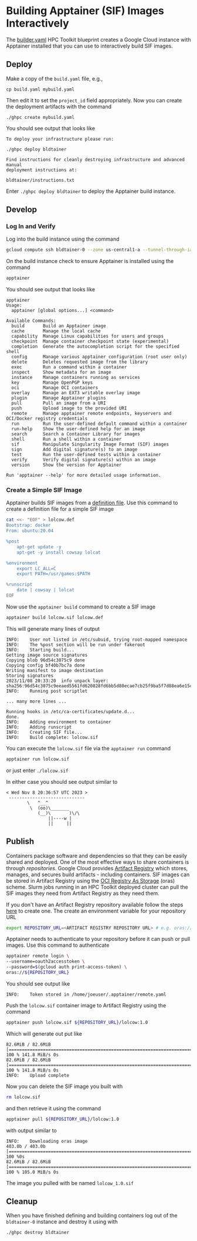 # Building Apptainer (SIF) Images Interactively

The [builder.yaml](builder.yaml) HPC Toolkit blueprint creates a Google Cloud instance with Apptainer installed that you can use to interactively build SIF images.

## Deploy

Make a copy of the `build.yaml` file, e.g., 

```cp build.yaml mybuild.yaml```

Then edit it to set the `project_id` field appropriately. Now you can create the deployment artifacts with the command

```./ghpc create mybuild.yaml```

You should see output that looks like

```
To deploy your infrastructure please run:

./ghpc deploy bldtainer

Find instructions for cleanly destroying infrastructure and advanced manual
deployment instructions at:

bldtainer/instructions.txt
```

Enter ```./ghpc deploy bldtainer``` to deploy the Apptainer build instance.

## Develop

### Log In and Verify

Log into the build instance using the command

```bash
gcloud compute ssh bldtainer-0 --zone us-central1-a --tunnel-through-iap
```

On the build instance check to ensure Apptainer is installed using the command

```bash
apptainer
```

You should see output that looks like

```
apptainer 
Usage:
  apptainer [global options...] <command>

Available Commands:
  build       Build an Apptainer image
  cache       Manage the local cache
  capability  Manage Linux capabilities for users and groups
  checkpoint  Manage container checkpoint state (experimental)
  completion  Generate the autocompletion script for the specified shell
  config      Manage various apptainer configuration (root user only)
  delete      Deletes requested image from the library
  exec        Run a command within a container
  inspect     Show metadata for an image
  instance    Manage containers running as services
  key         Manage OpenPGP keys
  oci         Manage OCI containers
  overlay     Manage an EXT3 writable overlay image
  plugin      Manage Apptainer plugins
  pull        Pull an image from a URI
  push        Upload image to the provided URI
  remote      Manage apptainer remote endpoints, keyservers and OCI/Docker registry credentials
  run         Run the user-defined default command within a container
  run-help    Show the user-defined help for an image
  search      Search a Container Library for images
  shell       Run a shell within a container
  sif         Manipulate Singularity Image Format (SIF) images
  sign        Add digital signature(s) to an image
  test        Run the user-defined tests within a container
  verify      Verify digital signature(s) within an image
  version     Show the version for Apptainer

Run 'apptainer --help' for more detailed usage information.
```

### Create a Simple SIF Image

Apptainer builds SIF images from a [definition file](https://apptainer.org/user-docs/3.8/definition_files.html). Use this command to create a definition file for a simple SIF image

```bash
cat <<- "EOF" > lolcow.def
Bootstrap: docker
From: ubuntu:20.04

%post
    apt-get update -y
    apt-get -y install cowsay lolcat

%environment
    export LC_ALL=C
    export PATH=/usr/games:$PATH

%runscript
    date | cowsay | lolcat
EOF
```

Now use the `apptainer build` command to create a SIF image

```bash
apptainer build lolcow.sif lolcow.def
```

This will generate many lines of output

```
INFO:    User not listed in /etc/subuid, trying root-mapped namespace
INFO:    The %post section will be run under fakeroot
INFO:    Starting build...
Getting image source signatures
Copying blob 96d54c3075c9 done  
Copying config bf40b7bc7a done  
Writing manifest to image destination
Storing signatures
2023/11/08 20:33:20  info unpack layer: sha256:96d54c3075c9eeaed5561fd620828fd6bb5d80ecae7cb25f9ba5f7d88ea6e15c
INFO:    Running post scriptlet

... many more lines ...

Running hooks in /etc/ca-certificates/update.d...
done.
INFO:    Adding environment to container
INFO:    Adding runscript
INFO:    Creating SIF file...
INFO:    Build complete: lolcow.sif
```

You can execute the `lolcow.sif` file via the `apptainer run` command

```bash
apptainer run lolcow.sif
```

or just enter `./lolcow.sif`

In either case you should see output similar to

```
< Wed Nov 8 20:36:57 UTC 2023 >
 -----------------------------
        \   ^__^
         \  (oo)\_______
            (__)\       )\/\
                ||----w |
                ||     ||
```

## Publish

Containers package software and dependencies so that they can be easily shared and deployed. One of the most effective ways to share containers is through _repositories_. Google Cloud provides [Artifact Registry](https://cloud.google.com/artifact-registry) which stores, manages, and secures build artifacts - including containers. SIF images can be stored in Artifact Registry using the [OCI Registry As Storage](https://oras.land/) (oras) scheme. Slurm jobs running in an HPC Toolkit deployed cluster can pull the SIF images they need from Artifact Registry as they need them.

If you don't have an Artifact Registry repository available follow the steps [here](https://cloud.google.com/artifact-registry/docs/repositories/create-repos#description) to create one. The create an environment variable for your repository URL

```bash
export REPOSITORY_URL=<ARTIFACT REGISTRY REPOSITORY URL> # e.g. oras://us-docker.pkg.dev/myproject/sifs
```

Apptainer needs to authenticate to your repository before it can push or pull images. Use this command to authenticate

```bash
apptainer remote login \
--username=oauth2accesstoken \
--password=$(gcloud auth print-access-token) \ 
oras://${REPOSITORY_URL}
```

You should see output like

```
INFO:    Token stored in /home/joeuser/.apptainer/remote.yaml
```

Push the `lolcow.sif` container image to Artifact Registry using the command

```bash
apptainer push lolcow.sif ${REPOSITORY_URL}/lolcow:1.0
```

Which will generate out put like

```
82.6MiB / 82.6MiB [================================================================================] 100 % 141.8 MiB/s 0s
82.6MiB / 82.6MiB [================================================================================] 100 % 141.8 MiB/s 0s
INFO:    Upload complete
```

Now you can delete the SIF image you built with

```bash
rm lolcow.sif
```

and then retrieve it using the command

```bash
apptainer pull ${REPOSITORY_URL}/lolcow:1.0
```

with output similar to

```
INFO:    Downloading oras image
403.0b / 403.0b [===============================================================================================] 100 %0s
82.6MiB / 82.6MiB [================================================================================] 100 % 105.0 MiB/s 0s
```

The image you pulled with be named `lolcow_1.0.sif`

## Cleanup

When you have finished defining and building containers log out of the `bldtainer-0` instance and destroy it using with

```bash
./ghpc destroy bldtainer
```


